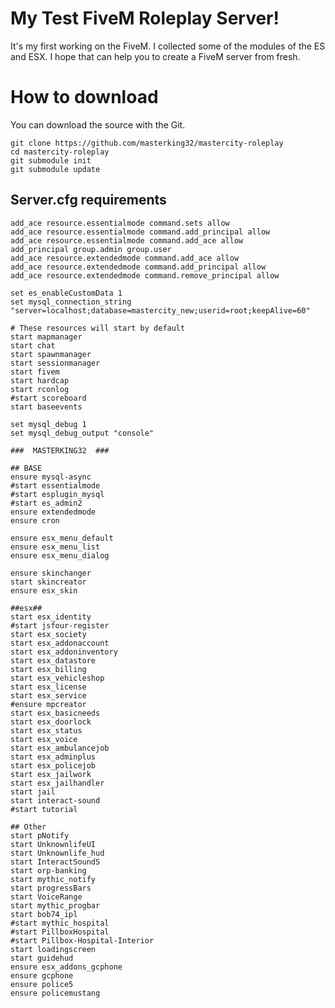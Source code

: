 # My Test FiveM Roleplay Server!
It's my first working on the FiveM.
I collected some of the modules of the ES and ESX.
I hope that can help you to create a FiveM server from fresh.

# How to download

You can download the source with the Git.

    git clone https://github.com/masterking32/mastercity-roleplay
    cd mastercity-roleplay
    git submodule init
    git submodule update

## Server.cfg requirements

    add_ace resource.essentialmode command.sets allow
    add_ace resource.essentialmode command.add_principal allow
    add_ace resource.essentialmode command.add_ace allow
    add_principal group.admin group.user
    add_ace resource.extendedmode command.add_ace allow
    add_ace resource.extendedmode command.add_principal allow
    add_ace resource.extendedmode command.remove_principal allow
    
    set es_enableCustomData 1
    set mysql_connection_string "server=localhost;database=mastercity_new;userid=root;keepAlive=60"
    
    # These resources will start by default
    start mapmanager
    start chat
    start spawnmanager
    start sessionmanager
    start fivem
    start hardcap
    start rconlog
    #start scoreboard
    start baseevents
    
    set mysql_debug 1
    set mysql_debug_output "console"
    
    ###  MASTERKING32  ###
    
    ## BASE
    ensure mysql-async
    #start essentialmode
    #start esplugin_mysql
    #start es_admin2
    ensure extendedmode
    ensure cron
    
    ensure esx_menu_default
    ensure esx_menu_list
    ensure esx_menu_dialog
    
    ensure skinchanger
    start skincreator
    ensure esx_skin
    
    ##esx##
    start esx_identity
    #start jsfour-register
    start esx_society
    start esx_addonaccount
    start esx_addoninventory
    start esx_datastore
    start esx_billing
    start esx_vehicleshop
    start esx_license
    start esx_service
    #ensure mpcreator
    start esx_basicneeds
    start esx_doorlock
    start esx_status
    start esx_voice
    start esx_ambulancejob
    start esx_adminplus
    start esx_policejob
    start esx_jailwork
    start esx_jailhandler
    start jail
    start interact-sound
    #start tutorial
    
    ## Other
    start pNotify
    start UnknownlifeUI
    start Unknownlife_hud
    start InteractSoundS
    start orp-banking
    start mythic_notify
    start progressBars
    start VoiceRange
    start mythic_progbar
    start bob74_ipl
    #start mythic_hospital
    #start PillboxHospital
    #start Pillbox-Hospital-Interior
    start loadingscreen
    start guidehud
    ensure esx_addons_gcphone
    ensure gcphone
    ensure police5
    ensure policemustang


